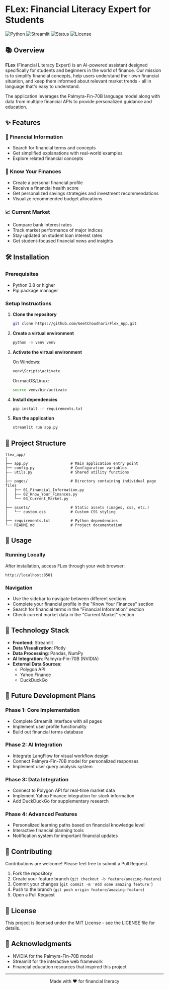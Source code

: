 # FLex: Financial Literacy Expert for Students

![Python](https://img.shields.io/badge/Python-3.8%2B-blue)
![Streamlit](https://img.shields.io/badge/Streamlit-1.30.0%2B-red)
![Status](https://img.shields.io/badge/Status-Development-yellow)
![License](https://img.shields.io/badge/License-MIT-green)

## 📚 Overview

**FLex** (Financial Literacy Expert) is an AI-powered assistant designed specifically for students and beginners in the world of finance. Our mission is to simplify financial concepts, help users understand their own financial situation, and keep them informed about relevant market trends - all in language that's easy to understand.

The application leverages the Palmyra-Fin-70B language model along with data from multiple financial APIs to provide personalized guidance and education.

## ✨ Features

### 📖 Financial Information
- Search for financial terms and concepts
- Get simplified explanations with real-world examples
- Explore related financial concepts

### 💼 Know Your Finances
- Create a personal financial profile
- Receive a financial health score
- Get personalized savings strategies and investment recommendations
- Visualize recommended budget allocations

### 📈 Current Market
- Compare bank interest rates
- Track market performance of major indices
- Stay updated on student loan interest rates
- Get student-focused financial news and insights

## 🛠️ Installation

### Prerequisites
- Python 3.8 or higher
- Pip package manager

### Setup Instructions

1. **Clone the repository**
   ```bash
   git clone https://github.com/GeetChoudhari/Flex_App.git
   ```

2. **Create a virtual environment**
   ```bash
   python -m venv venv
   ```

3. **Activate the virtual environment**
   
   On Windows:
   ```bash
   venv\Scripts\activate
   ```
   
   On macOS/Linux:
   ```bash
   source venv/bin/activate
   ```

4. **Install dependencies**
   ```bash
   pip install -r requirements.txt
   ```

5. **Run the application**
   ```bash
   streamlit run app.py
   ```

## 📁 Project Structure

```
flex_app/
│
├── app.py                   # Main application entry point
├── config.py                # Configuration variables
├── utils.py                 # Shared utility functions
│
├── pages/                   # Directory containing individual page files
│   ├── 01_Financial_Information.py
│   ├── 02_Know_Your_Finances.py
│   └── 03_Current_Market.py
│
├── assets/                  # Static assets (images, css, etc.)
│   └── custom.css           # Custom CSS styling
│
├── requirements.txt         # Python dependencies
└── README.md                # Project documentation
```

## 🚀 Usage

### Running Locally

After installation, access FLex through your web browser:

```
http://localhost:8501
```

### Navigation

- Use the sidebar to navigate between different sections
- Complete your financial profile in the "Know Your Finances" section
- Search for financial terms in the "Financial Information" section
- Check current market data in the "Current Market" section

## 🔧 Technology Stack

- **Frontend**: Streamlit
- **Data Visualization**: Plotly
- **Data Processing**: Pandas, NumPy
- **AI Integration**: Palmyra-Fin-70B (NVIDIA)
- **External Data Sources**: 
  - Polygon API
  - Yahoo Finance
  - DuckDuckGo

## 🔮 Future Development Plans

### Phase 1: Core Implementation
- Complete Streamlit interface with all pages
- Implement user profile functionality
- Build out financial terms database

### Phase 2: AI Integration
- Integrate LangFlow for visual workflow design
- Connect Palmyra-Fin-70B model for personalized responses
- Implement user query analysis system

### Phase 3: Data Integration
- Connect to Polygon API for real-time market data
- Implement Yahoo Finance integration for stock information
- Add DuckDuckGo for supplementary research

### Phase 4: Advanced Features
- Personalized learning paths based on financial knowledge level
- Interactive financial planning tools
- Notification system for important financial updates

## 👥 Contributing

Contributions are welcome! Please feel free to submit a Pull Request.

1. Fork the repository
2. Create your feature branch (`git checkout -b feature/amazing-feature`)
3. Commit your changes (`git commit -m 'Add some amazing feature'`)
4. Push to the branch (`git push origin feature/amazing-feature`)
5. Open a Pull Request

## 📄 License

This project is licensed under the MIT License - see the LICENSE file for details.

## 🙏 Acknowledgments

- NVIDIA for the Palmyra-Fin-70B model
- Streamlit for the interactive web framework
- Financial education resources that inspired this project

---

<p align="center">
  Made with ❤️ for financial literacy
</p>